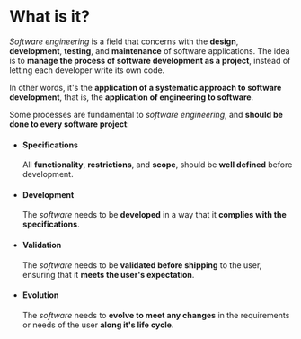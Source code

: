# What is it?

*Software engineering* is a field that concerns with the **design**, **development**, **testing**, and **maintenance** of software applications. The idea is to **manage the process of software development as a project**, instead of letting each developer write its own code.

In other words, it's the  **application of a systematic approach to software development**, that is, the **application of engineering to software**.

Some processes are fundamental to *software engineering*, and **should be done to every software project**:

- #### Specifications
	All **functionality**, **restrictions**, and **scope**, should be **well defined** before development.

- #### Development
	The *software* needs to be **developed** in a way that it **complies with the specifications**.

- #### Validation
	The *software* needs to be **validated before shipping** to the user, ensuring that it **meets the user's expectation**.

- #### Evolution
	The *software* needs to **evolve to meet any changes** in the requirements or needs of the user **along it's life cycle**.
